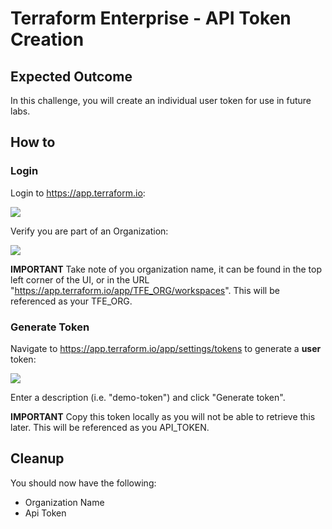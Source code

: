 # Terraform Enterprise - API Token Creation

## Expected Outcome

In this challenge, you will create an individual user token for use in future labs.

## How to

### Login

Login to <https://app.terraform.io>:

![](img/tfe-login.png)

Verify you are part of an Organization:

![](img/tfe-organization.png)

**IMPORTANT** Take note of you organization name, it can be found in the top left corner of the UI, or in the URL "https://app.terraform.io/app/TFE_ORG/workspaces". This will be referenced as your TFE_ORG.

### Generate Token

Navigate to <https://app.terraform.io/app/settings/tokens> to generate a **user** token:

![](img/tfe-token-gen.png)

Enter a description (i.e. "demo-token") and click "Generate token".

**IMPORTANT** Copy this token locally as you will not be able to retrieve this later. This will be referenced as you API_TOKEN.

## Cleanup

You should now have the following:

* Organization Name
* Api Token
